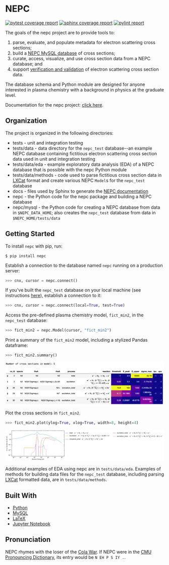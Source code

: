 # NEPC

<!--[![pipeline status](http://predator.nrl.navy.mil/padamson/nepc/badges/master/pipeline.svg)](http://predator.nrl.navy.mil/padamson/nepc/commits/master)
-->
[![pytest coverage report](https://predator.nrl.navy.mil/padamson/nepc/-/jobs/artifacts/master/raw/pytest.svg?job=pytest)](https://predator.nrl.navy.mil/padamson/nepc/commits/master)
[![sphinx coverage report](https://predator.nrl.navy.mil/padamson/nepc/-/jobs/artifacts/master/raw/sphinx.svg?job=sphinx)](http://132.250.158.124:3838/nepc/doc/)
[![pylint report](https://predator.nrl.navy.mil/padamson/nepc/-/jobs/artifacts/master/raw/pylint.svg?job=pylint)](https://predator.nrl.navy.mil/padamson/nepc/commits/master)

The goals of the nepc project are to provide tools to:

1. parse, evaluate, and populate metadata for electron scattering cross sections;
2. build a [NEPC MySQL database](http://132.250.158.124:3838/nepc/doc/db_schema.html) of cross sections;
2. curate, access, visualize, and use cross section data from a NEPC database; and
4. support [verification and validation](http://132.250.158.124:3838/nepc/doc/vandv.html) 
   of electron scattering cross section data.

The database schema and Python module are designed 
for anyone interested in plasma chemistry with a background in physics at the graduate level.

Documentation for the nepc project: [click here](http://132.250.158.124:3838/nepc/doc/).

## Organization

The project is organized in the following directories:

* tests - unit and integration testing
* tests/data - data directory for the `nepc_test` database--an example NEPC database containing fictitious electron scattering cross section data used in unit and integration testing
* tests/data/eda - example exploratory data analysis (EDA) of a NEPC database that is possible with the nepc Python module
* tests/data/methods - code used to parse fictitious cross section data in [LXCat](https://nl.lxcat.net/data/set_type.php) format and create various NEPC `Model`s for the `nepc_test` database
* docs - files used by Sphinx to generate the [NEPC documentation](http://132.250.158.124:3838/nepc/doc/)
* nepc - the Python code for the nepc package and building a NEPC database
* nepc/mysql - the Python code for creating a NEPC database from data in `$NEPC_DATA_HOME`; also creates the `nepc_test` database from data in `$NEPC_HOME/tests/data`

## Getting Started

To install `nepc` with pip, run:

```shell
$ pip install nepc
```

Establish a connection to the database named `nepc` running on a
production server:

```python
>>> cnx, cursor = nepc.connect()
```

If you've built the `nepc_test` database on your local machine 
(see instructions [here](MYSQL.md)), establish a connection to it:

```python
>>> cnx, cursor = nepc.connect(local=True, test=True)
```

Access the pre-defined plasma chemistry model, `fict_min2`, in the `nepc_test` database:

```python
>>> fict_min2 = nepc.Model(cursor, "fict_min2")
```

Print a summary of the ``fict_min2`` model, including a stylized Pandas dataframe:

```python
>>> fict_min2.summary()
```

![`fict_min2` summary](docs/fig/fict_min2_summary.png)

Plot the cross sections in `fict_min2`.

```python
>>> fict_min2.plot(ylog=True, xlog=True, width=8, height=4) 
```

![`fict_min2` plot](docs/fig/fict_min2_plot.png)

Additional examples of EDA using nepc are in `tests/data/eda`. Examples of methods for
building data files for the `nepc_test` database, including parsing
[LXCat](https://nl.lxcat.net/data/set_type.php) formatted data,
are in `tests/data/methods`.

## Built With

*  [Python](https://www.python.org/) 
*  [MySQL](https://www.mysql.com/)
*  [LaTeX](https://www.latex-project.org/)
*  [Jupyter Notebook](https://jupyter.org/)

## Pronunciation

NEPC rhymes with the loser of the [Cola War](https://en.wikipedia.org/wiki/Cola_wars).
If NEPC were in the
[CMU Pronouncing Dictionary](http://www.speech.cs.cmu.edu/cgi-bin/cmudict),
its entry would be `N EH P S IY .`.

